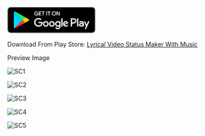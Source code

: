 [<img alt="Get it on Google Play" height="60" src="https://github.com/VimalPatel14/Lyrical-Video-Maker/blob/master/google-play-badge.png" />](https://play.google.com/store/apps/details?id=com.photovideoeditormaker.lyricalvideostatusmaker) 

Download From Play Store: <a href="https://play.google.com/store/apps/details?id=com.photovideoeditormaker.lyricalvideostatusmaker" >Lyrical Video Status Maker With Music</a>

Preview Image

![SC1](https://play-lh.googleusercontent.com/wJVus_NhXXXa5CvptckqZtAjGl8XIvgbwgeGtmEeRnoBcQlzmFDfRiFACdpwG5quDQ=w720-h310-rw)

![SC2](https://play-lh.googleusercontent.com/ZXxtqPvx1iQi4hp6sv8VcGxP_w_O6klLyEC_iYg21__1BKnGYmJQLa7si0ZeSMxPd4Q=w720-h310-rw)

![SC3](https://play-lh.googleusercontent.com/Ucr-3v_Pd2UmkECVMwcRLAYrqpsfbCht7inIOZJY_eeao1btfdqFAsVfXncJy5OmMaE=w720-h310-rw)

![SC4](https://play-lh.googleusercontent.com/ymfavsg0ysgBSCNt03LZxMBcRLDcVzmt01VFHiz4YOfBn3oR4pnrCFnPMKz9rcQoCw=w720-h310-rw)

![SC5](https://play-lh.googleusercontent.com/1eNmEd14kX7bCfaXcMSHE_wAhsq21mZGml1wqGy7tlmeLH5_bWUUW8TJ8Nkh8BfZkJIC=w720-h310-rw)
